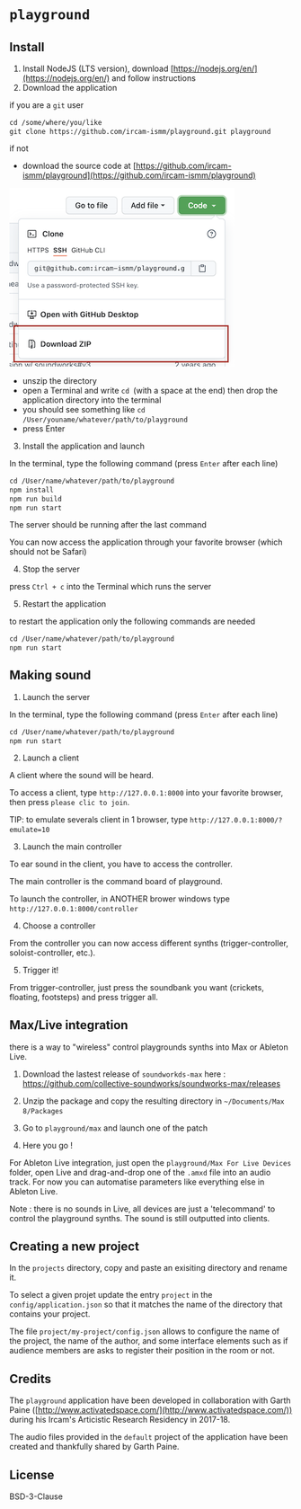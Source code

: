 # `playground`

## Install

1. Install NodeJS (LTS version), download [https://nodejs.org/en/](https://nodejs.org/en/) and follow instructions
2. Download the application

if you are a `git` user

```
cd /some/where/you/like
git clone https://github.com/ircam-ismm/playground.git playground
```

if not
  - download the source code at [https://github.com/ircam-ismm/playground](https://github.com/ircam-ismm/playground)

![](./resources/download.png)

  - unszip the directory
  - open a Terminal and write `cd `(with a space at the end) then drop the application directory into the terminal
  - you should see something like `cd /User/youname/whatever/path/to/playground`
  - press Enter
  
3. Install the application and launch

In the terminal, type the following command (press `Enter` after each line)

```
cd /User/name/whatever/path/to/playground
npm install
npm run build
npm run start
```

The server should be running after the last command

You can now access the application through your favorite browser (which should not be Safari)

4. Stop the server

press `Ctrl + c` into the Terminal which runs the server

5. Restart the application 

to restart the application only the following commands are needed

```
cd /User/name/whatever/path/to/playground
npm run start
```

## Making sound
1. Launch the server

In the terminal, type the following command (press `Enter` after each line)

```
cd /User/name/whatever/path/to/playground
npm run start
```

2. Launch a client

A client where the sound will be heard.

To access a client, type `http://127.0.0.1:8000` into your favorite browser, then press `please clic to join`.

TIP: to emulate severals client in 1 browser, type `http://127.0.0.1:8000/?emulate=10`


3. Launch the main controller

To ear sound in the client, you have to access the controller.

The main controller is the command board of playground.

To launch the controller, in ANOTHER brower windows type `http://127.0.0.1:8000/controller`


4. Choose a controller

From the controller you can now access different synths (trigger-controller, soloist-controller, etc.). 

5. Trigger it! 

From trigger-controller, just press the soundbank you want (crickets, floating, footsteps) and press trigger all.

## Max/Live integration

there is a way to "wireless" control playgrounds synths into Max or Ableton Live.

1. Download the lastest release of `soundworkds-max` here : https://github.com/collective-soundworks/soundworks-max/releases

2. Unzip the package and copy the resulting directory in `~/Documents/Max 8/Packages`

3. Go to `playground/max` and launch one of the patch

4. Here you go !

For Ableton Live integration, just open the `playground/Max For Live Devices` folder, open Live and drag-and-drop one of the `.amxd` file into an audio track. For now you can automatise parameters like everything else in Ableton Live.

Note : there is no sounds in Live, all devices are just a 'telecommand' to control the playground synths. The sound is still outputted into clients.


## Creating a new project

In the `projects` directory, copy and paste an exisiting directory and rename it.

To select a given projet update the entry `project` in the `config/application.json` so that it matches the name of the directory that contains your project.

The file `project/my-project/config.json` allows to configure the name of the project, the name of the author, and some interface elements such as if audience members are asks to register their position in the room or not.


## Credits

The `playground` application have been developed in collaboration with Garth Paine ([http://www.activatedspace.com/](http://www.activatedspace.com/)) during his Ircam's Articistic Research Residency in 2017-18.

The audio files provided in the `default` project of the application have been created and thankfully shared by Garth Paine.

## License

BSD-3-Clause
